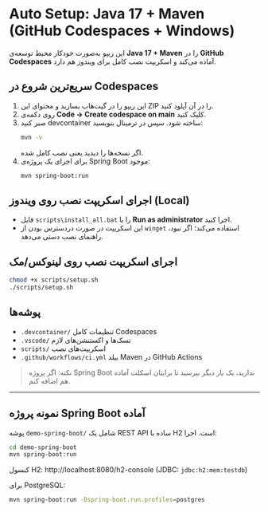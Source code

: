 # Auto Setup: Java 17 + Maven (GitHub Codespaces + Windows)

این ریپو به‌صورت خودکار محیط توسعه‌ی **Java 17 + Maven** را در **GitHub Codespaces** آماده می‌کند
و اسکریپت نصب کامل برای ویندوز هم دارد.

## سریع‌ترین شروع در Codespaces
1) این ریپو را در گیت‌هاب بسازید و محتوای این ZIP را در آن آپلود کنید.
2) روی دکمه‌ی **Code → Create codespace on main** کلیک کنید.
3) صبر کنید devcontainer ساخته شود. سپس در ترمینال بنویسید:
   ```bash
   mvn -v
   ```
   اگر نسخه‌ها را دیدید یعنی نصب کامل شده.
4) برای اجرای یک پروژه‌ی Spring Boot موجود:
   ```bash
   mvn spring-boot:run
   ```

## اجرای اسکریپت نصب روی ویندوز (Local)
- فایل `scripts\install_all.bat` را با **Run as administrator** اجرا کنید.
- این اسکریپت در صورت دردسترس بودن از `winget` استفاده می‌کند؛ اگر نبود، راهنمای نصب دستی می‌دهد.

## اجرای اسکریپت نصب روی لینوکس/مک
```bash
chmod +x scripts/setup.sh
./scripts/setup.sh
```

## پوشه‌ها
- `.devcontainer/` تنظیمات کامل Codespaces
- `.vscode/` تسک‌ها و اکستنشن‌های لازم
- `scripts/` اسکریپت‌های نصب
- `.github/workflows/ci.yml` بیلد Maven در GitHub Actions

> نکته: اگر پروژه Spring Boot ندارید، یک بار دیگر بپرسید تا برایتان اسکلت آماده هم اضافه کنم.

---
## نمونه پروژه Spring Boot آماده
پوشه `demo-spring-boot/` شامل یک REST API ساده با H2 است. اجرا:

```bash
cd demo-spring-boot
mvn spring-boot:run
```
کنسول H2: http://localhost:8080/h2-console  (JDBC: `jdbc:h2:mem:testdb`)

برای PostgreSQL:
```bash
mvn spring-boot:run -Dspring-boot.run.profiles=postgres
```
